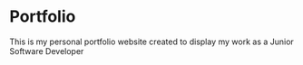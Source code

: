 # Portfolio
This is my personal portfolio website created to display my work as a Junior Software Developer
